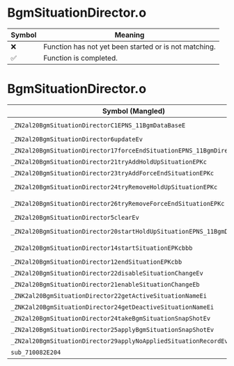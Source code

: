 # BgmSituationDirector.o
| Symbol | Meaning 
| ------------- | ------------- 
| :x: | Function has not yet been started or is not matching. 
| :white_check_mark: | Function is completed. 


# BgmSituationDirector.o
| Symbol (Mangled) | Symbol (Demangled) | Decompiled? |
| ------------- |  ------------- | ------------- |
| `_ZN2al20BgmSituationDirectorC1EPNS_11BgmDataBaseE` | `al::BgmSituationDirector::BgmSituationDirector(al::BgmDataBase *)` | :x: |
| `_ZN2al20BgmSituationDirector6updateEv` | `al::BgmSituationDirector::update(void)` | :x: |
| `_ZN2al20BgmSituationDirector17forceEndSituationEPNS_11BgmDirectorE` | `al::BgmSituationDirector::forceEndSituation(al::BgmDirector *)` | :x: |
| `_ZN2al20BgmSituationDirector21tryAddHoldUpSituationEPKc` | `al::BgmSituationDirector::tryAddHoldUpSituation(char const*)` | :x: |
| `_ZN2al20BgmSituationDirector23tryAddForceEndSituationEPKc` | `al::BgmSituationDirector::tryAddForceEndSituation(char const*)` | :x: |
| `_ZN2al20BgmSituationDirector24tryRemoveHoldUpSituationEPKc` | `al::BgmSituationDirector::tryRemoveHoldUpSituation(char const*)` | :x: |
| `_ZN2al20BgmSituationDirector26tryRemoveForceEndSituationEPKc` | `al::BgmSituationDirector::tryRemoveForceEndSituation(char const*)` | :x: |
| `_ZN2al20BgmSituationDirector5clearEv` | `al::BgmSituationDirector::clear(void)` | :x: |
| `_ZN2al20BgmSituationDirector20startHoldUpSituationEPNS_11BgmDirectorE` | `al::BgmSituationDirector::startHoldUpSituation(al::BgmDirector *)` | :x: |
| `_ZN2al20BgmSituationDirector14startSituationEPKcbbb` | `al::BgmSituationDirector::startSituation(char const*,bool,bool,bool)` | :x: |
| `_ZN2al20BgmSituationDirector12endSituationEPKcbb` | `al::BgmSituationDirector::endSituation(char const*,bool,bool)` | :x: |
| `_ZN2al20BgmSituationDirector22disableSituationChangeEv` | `al::BgmSituationDirector::disableSituationChange(void)` | :x: |
| `_ZN2al20BgmSituationDirector21enableSituationChangeEb` | `al::BgmSituationDirector::enableSituationChange(bool)` | :x: |
| `_ZNK2al20BgmSituationDirector22getActiveSituationNameEi` | `al::BgmSituationDirector::getActiveSituationName(int)const` | :x: |
| `_ZNK2al20BgmSituationDirector24getDeactiveSituationNameEi` | `al::BgmSituationDirector::getDeactiveSituationName(int)const` | :x: |
| `_ZN2al20BgmSituationDirector24takeBgmSituationSnapShotEv` | `al::BgmSituationDirector::takeBgmSituationSnapShot(void)` | :x: |
| `_ZN2al20BgmSituationDirector25applyBgmSituationSnapShotEv` | `al::BgmSituationDirector::applyBgmSituationSnapShot(void)` | :x: |
| `_ZN2al20BgmSituationDirector29applyNoAppliedSituationRecordEv` | `al::BgmSituationDirector::applyNoAppliedSituationRecord(void)` | :x: |
| `sub_710082E204` | `` | :x: |
